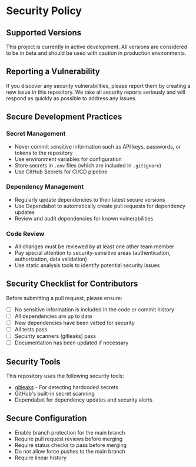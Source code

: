 # Security Policy

## Supported Versions

This project is currently in active development. All versions are considered to be in beta and should be used with caution in production environments.

## Reporting a Vulnerability

If you discover any security vulnerabilities, please report them by creating a new issue in this repository. We take all security reports seriously and will respond as quickly as possible to address any issues.

## Secure Development Practices

### Secret Management
- Never commit sensitive information such as API keys, passwords, or tokens to the repository
- Use environment variables for configuration
- Store secrets in `.env` files (which are included in `.gitignore`)
- Use GitHub Secrets for CI/CD pipeline

### Dependency Management
- Regularly update dependencies to their latest secure versions
- Use Dependabot to automatically create pull requests for dependency updates
- Review and audit dependencies for known vulnerabilities

### Code Review
- All changes must be reviewed by at least one other team member
- Pay special attention to security-sensitive areas (authentication, authorization, data validation)
- Use static analysis tools to identify potential security issues

## Security Checklist for Contributors

Before submitting a pull request, please ensure:

- [ ] No sensitive information is included in the code or commit history
- [ ] All dependencies are up to date
- [ ] New dependencies have been vetted for security
- [ ] All tests pass
- [ ] Security scanners (gitleaks) pass
- [ ] Documentation has been updated if necessary

## Security Tools

This repository uses the following security tools:

- [gitleaks](https://github.com/zricethezav/gitleaks) - For detecting hardcoded secrets
- GitHub's built-in secret scanning
- Dependabot for dependency updates and security alerts

## Secure Configuration

- Enable branch protection for the main branch
- Require pull request reviews before merging
- Require status checks to pass before merging
- Do not allow force pushes to the main branch
- Require linear history
